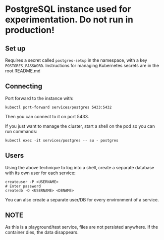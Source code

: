 # PostgreSQL instance used for experimentation. Do not run in production!

## Set up

Requires a secret called `postgres-setup` in the namespace, with a key `POSTGRES_PASSWORD`. Instructions for managing
Kubernetes secrets are in the root README.md

## Connecting

Port forward to the instance with:

```shell
kubectl port-forward services/postgres 5433:5432
```

Then you can connect to it on port 5433.

If you just want to manage the cluster, start a shell on the pod so you can run commands:

```shell
kubectl exec -it services/postgres -- su - postgres
```

## Users

Using the above technique to log into a shell, create a separate database with its own user for each service:

```shell
createuser -P <USERNAME>
# Enter password
createdb -O <USERNAME> <DBNAME>
```

You can also create a separate user/DB for every environment of a service.

## NOTE

As this is a playground/test service, files are not persisted anywhere. If the container dies, the data disappears.
